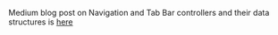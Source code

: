 Medium blog post on Navigation and Tab Bar controllers and their data structures is [here](https://medium.com/@eliseharris99/navigation-and-tab-bar-controllers-in-xcode-and-their-data-structures-e023aa019f5e)